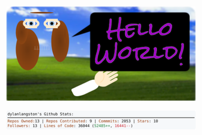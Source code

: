 <!-- 
Version 2.0.38
Built Wed Jun 05 2024 05:05:42 GMT+0000 (Coordinated Universal Time)
-->

<h1 align="center">
  <a href="./src/ReadMe.md" title="Click to View Source">
    <picture width="100%" alt="Dylan">
      <source media="(prefers-color-scheme: dark)" srcset="dylan-dark.svg?version=2.0.38">
      <img src="dylan-light.svg?version=2.0.38" alt="Dylan">
    </picture>
  </a>
</h1>

<div align="center">
  <picture width="100%" alt="Profile Info and Stats">
    <source media="(prefers-color-scheme: dark)" srcset="stats-dark.svg?version=2.0.38">
    <img src="stats-light.svg?version=2.0.38" alt="Profile Info and Stats">
  </picture>
</div>

